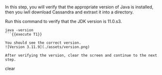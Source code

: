 In this step, you will verify that the appropriate version of Java is installed, then you iwll download Cassandra and extraxt it into a directory. 

Run this command to verify that the JDK version is 11.0.s3.
```
java -version
```{{execute T1}}

You should see the correct version.
![Version 3.11.9](./assets/version.png)

After verifying the version, clear the screen and continue to the next step.
```
clear
```{{execute T1}}
